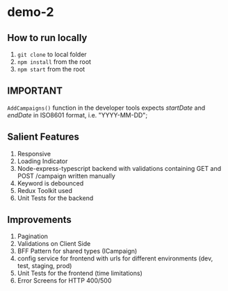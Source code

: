 # demo-2

## How to run locally

1. `git clone` to local folder
2. `npm install` from the root
3. `npm start` from the root

## IMPORTANT

`AddCampaigns()` function in the developer tools expects _startDate_ and _endDate_ in ISO8601 format, i.e. "YYYY-MM-DD";

## Salient Features

1. Responsive
2. Loading Indicator
3. Node-express-typescript backend with validations containing GET and POST /campaign written manually
4. Keyword is debounced
5. Redux Toolkit used
6. Unit Tests for the backend

## Improvements

1. Pagination
2. Validations on Client Side
3. BFF Pattern for shared types (ICampaign)
4. config service for frontend with urls for different environments (dev, test, staging, prod)
5. Unit Tests for the frontend (time limitations)
6. Error Screens for HTTP 400/500
